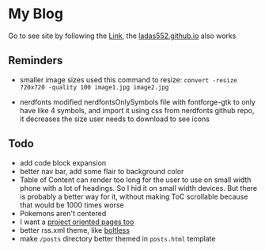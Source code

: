 # My Blog
Go to see site by following the [Link](https://ladas552.me/), the
[ladas552.github.io](https://ladas552.github.io/) also works

## Reminders

- smaller image sizes
used this command to resize: `convert -resize 720x720 -quality 100 image1.jpg image2.jpg`

- nerdfonts
modified nerdfontsOnlySymbols file with fontforge-gtk to only have like 4 symbols, and import it using css from nerdfonts github repo, it decreases the size user needs to download to see icons

## Todo

- add code block expansion
- better nav bar, add some flair to background color
- Table of Content can render too long for the user to use on small width phone with a lot of headings. So I hid it on small width devices. But there is probably a better way for it, without making ToC scrollable because that would be 1000 times worse
- Pokemons aren't centered
- I want a [project oriented pages too](https://docs.github.com/en/pages/configuring-a-custom-domain-for-your-github-pages-site/about-custom-domains-and-github-pages#using-a-custom-domain-across-multiple-repositories)
- better rss.xml theme, like [boltless](https://github.com/boltlessengineer/boltlessengineer.github.io/blob/989b409505d56f2c9fcbaf3cec1db8aac52156c7/templates/rss.xml#L2)
- make `/posts` directory better themed in `posts.html` template
